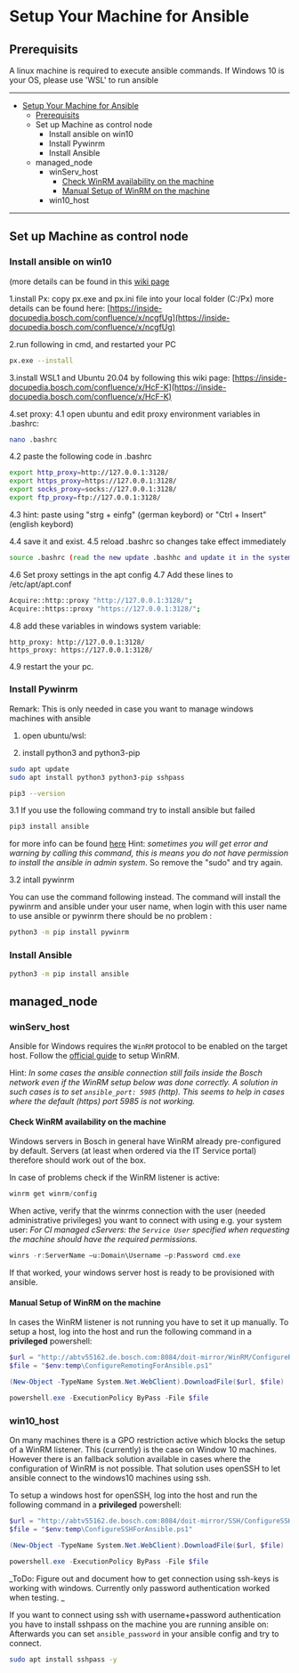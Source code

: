 # Setup Your Machine for Ansible


## Prerequisits

A linux machine is required to execute ansible commands.
If Windows 10 is your OS, please use 'WSL' to run ansible

-----------------------

- [Setup Your Machine for Ansible](#setup-your-machine-for-ansible)
  - [Prerequisits](#prerequisits)
  - [<a name="HOST">Set up Machine as control node</a>](#set-up-machine-as-control-node)
    - [<a name="win10_host">Install ansible on win10</a>](#install-ansible-on-win10)
    - [<a name="Pywinrm">Install Pywinrm</a>](#install-pywinrm)
    - [<a name="Ansible">Install Ansible</a>](#install-ansible)
  - [<a name="Setting up machines for Ansible deployment (managed node)">managed_node</a>](#managed_node)
    - [<a name="Windows Server">winServ_host</a>](#winserv_host)
      - [Check WinRM availability on the machine](#check-winrm-availability-on-the-machine)
      - [Manual Setup of WinRM on the machine](#manual-setup-of-winrm-on-the-machine)
    - [<a name="Windows 10 (and Windows* Fallback)">win10_host</a>](#win10_host)

-----------------------
## <a name="HOST">Set up Machine as control node</a>
### <a name="win10_host">Install ansible on win10</a>
(more details can be found in this [wiki page](https://inside-docupedia.bosch.com/confluence/x/5_0lZQ)


1.install Px: copy px.exe and px.ini file into your local folder (C:/Px) more details can be found here: [https://inside-docupedia.bosch.com/confluence/x/ncgfUg](https://inside-docupedia.bosch.com/confluence/x/ncgfUg)

2.run following in cmd, and restarted your PC
```bash
px.exe --install
```

3.install WSL1 and Ubuntu 20.04 by following this wiki page: [https://inside-docupedia.bosch.com/confluence/x/HcF-K](https://inside-docupedia.bosch.com/confluence/x/HcF-K)

4.set proxy:
4.1 open ubuntu and edit proxy environment variables in .bashrc:
```bash
nano .bashrc
```
4.2 paste the following code in .bashrc
```bash
export http_proxy=http://127.0.0.1:3128/
export https_proxy=https://127.0.0.1:3128/
export socks_proxy=socks://127.0.0.1:3128/
export ftp_proxy=ftp://127.0.0.1:3128/
```
4.3 hint: paste using "strg + einfg" (german keybord) or "Ctrl + Insert" (english keybord)

4.4 save it and exist.
4.5 reload .bashrc so changes take effect immediately
```bash
source .bashrc (read the new update .bashhc and update it in the system)
```
4.6 Set proxy settings in the apt config
4.7 Add these lines to /etc/apt/apt.conf
```bash
Acquire::http::proxy "http://127.0.0.1:3128/";
Acquire::https::proxy "https://127.0.0.1:3128/";
```
4.8 add these variables in windows system variable:

    http_proxy: http://127.0.0.1:3128/
    https_proxy: https://127.0.0.1:3128/ 

4.9 restart the your pc.

### <a name="Pywinrm">Install Pywinrm</a>
Remark: This is only needed in case you want to manage windows machines with ansible

1. open ubuntu/wsl:

2. install python3 and python3-pip
```bash
sudo apt update
sudo apt install python3 python3-pip sshpass
``` 
```bash
pip3 --version
``` 
3.1 If you use the following command try to install ansible but failed
```bash
pip3 install ansible
```
for more info can be found [here](https://docs.ansible.com/ansible/latest/installation_guide/intro_installation.html#installing-ansible-with-pip)
Hint: _sometimes you will get error and warning by calling this command, this is means you do not have permission to install the ansible in admin system_. So remove the "sudo" and try again.

3.2 intall pywinrm

You can use the command following instead. The command will install the pywinrm and ansible under your user name, when login with this user name to use ansible or pywinrm there should be no problem :
```bash
python3 -m pip install pywinrm
```

### <a name="Ansible">Install Ansible</a>

```bash
python3 -m pip install ansible
```

## <a name="Setting up machines for Ansible deployment (managed node)">managed_node</a>

### <a name="Windows Server">winServ_host</a>

Ansible for Windows requires the `WinRM` protocol to be enabled on the target host. Follow the [official guide](https://docs.ansible.com/ansible/latest/user_guide/windows_setup.html#winrm-setup) to setup WinRM.

Hint: _In some cases the ansible connection still fails inside the Bosch network even if the WinRM setup below was done correctly. A solution in such cases is to set `ansible_port: 5985` (http). This seems to help in cases where the default (https) port 5985 is not working._

#### Check WinRM availability on the machine

Windows servers in Bosch in general have WinRM already pre-configured by default. Servers (at least when ordered via the IT Service portal) therefore should work out of the box.

In case of problems check if the WinRM listener is active:

```powershell
winrm get winrm/config
```

When active, verify that the winrms connection with the user (needed administrative privileges) you want to connect with using  e.g. your system user:
_For CI managed cServers: the `Service User` specified when requesting the machine should have the required permissions._

```powershell
winrs -r:ServerName –u:Domain\Username –p:Password cmd.exe
```

If that worked, your windows server host is ready to be provisioned with ansible.

#### Manual Setup of WinRM on the machine

In cases the WinRM listener is not running you have to set it up manually.
To setup a host, log into the host and run the following command in a **privileged** powershell:

```powershell
$url = "http://abtv55162.de.bosch.com:8084/doit-mirror/WinRM/ConfigureRemotingForAnsible.ps1"
$file = "$env:temp\ConfigureRemotingForAnsible.ps1"

(New-Object -TypeName System.Net.WebClient).DownloadFile($url, $file)

powershell.exe -ExecutionPolicy ByPass -File $file
```
### <a name="Windows 10 (and Windows* Fallback)">win10_host</a>

On many machines there is a GPO restriction active which blocks the setup of a WinRM listener. This (currently) is the case on Window 10 machines.
However there is an fallback solution available in cases where the configuration of WinRM is not possible. That solution uses openSSH to let ansible connect to the windows10 machines using ssh.

To setup a windows host for openSSH, log into the host and run the following command in a **privileged** powershell:

```powershell
$url = "http://abtv55162.de.bosch.com:8084/doit-mirror/SSH/ConfigureSSHForAnsible.ps1"
$file = "$env:temp\ConfigureSSHForAnsible.ps1"

(New-Object -TypeName System.Net.WebClient).DownloadFile($url, $file)

powershell.exe -ExecutionPolicy ByPass -File $file
```

_ToDo: Figure out and document how to get connection using ssh-keys is working with windows. Currently only password authentication worked when testing. _

If you want to connect using ssh with username+password authentication you have to install sshpass on the machine you are running ansible on:
Afterwards you can set `ansible_password` in your ansible config and try to connect.

```bash
sudo apt install sshpass -y
```
